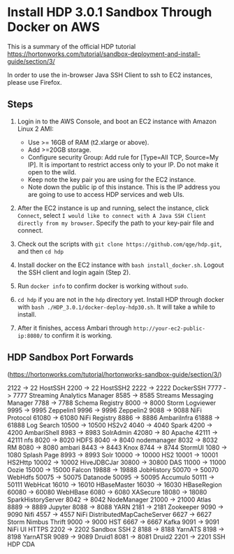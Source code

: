 # Install HDP 3.0.1 Sandbox Through Docker on AWS

This is a summary of the official HDP tutorial https://hortonworks.com/tutorial/sandbox-deployment-and-install-guide/section/3/


In order to use the in-browser Java SSH Client to ssh to EC2 instances, please use Firefox.

## Steps
1. Login in to the AWS Console, and boot an EC2 instance with Amazon Linux 2 AMI:
   - Use >= 16GB of RAM (t2.xlarge or above).
   - Add >=20GB storage.
   - Configure security Group: Add rule for [Type=All TCP, Source=My IP]. It is important to restrict access only to your IP. Do not make it open to the wild.
   - Keep note the key pair you are using for the EC2 instance.
   - Note down the public ip of this instance. This is the IP address you are going to use to access HDP services and web UIs.
   
   
2. After the EC2 instance is up and running, select the instance, click `Connect`, select
`I would like to connect with A Java SSH Client directly from my browser`.
Specify the path to your key-pair file and connect.


3. Check out the scripts with `git clone https://github.com/qge/hdp.git`, and then `cd hdp`


4. Install docker on the EC2 instance with `bash install_docker.sh`. Logout the SSH client and login again (Step 2).


5. Run `docker info` to confirm docker is working without `sudo`.


6. `cd hdp` if you are not in the `hdp` directory yet. Install HDP through docker with `bash ./HDP_3.0.1/docker-deploy-hdp30.sh`. It will take a while to install.


7. After it finishes, access Ambari through `http://your-ec2-public-ip:8080/` to confirm it is working.

## HDP Sandbox Port Forwards
(https://hortonworks.com/tutorial/hortonworks-sandbox-guide/section/3/)

2122  ->  22      HostSSH
2200  ->  22      HostSSH2
2222  ->  2222    DockerSSH
7777  ->  7777    Streaming Analytics Manager
8585  ->  8585    Streams Messaging Manager
7788  ->  7788    Schema Registry
8000  ->  8000    Storm Logviewer
9995  ->  9995    Zeppelin1
9996  ->  9996    Zeppelin2
9088  ->  9088    NiFi Protocol
61080 ->  61080   NiFi Registry
8886  ->  8886    AmbariInfra
61888 ->  61888   Log Search
10500 ->  10500   HS2v2
4040  ->  4040    Spark
4200  ->  4200    AmbariShell
8983  ->  8983    SolrAdmin
42080 ->  80      Apache
42111 ->  42111   nfs
8020  ->  8020    HDFS
8040  ->  8040    nodemanager
8032  ->  8032    RM
8080  ->  8080    ambari
8443  ->  8443    Knox
8744  ->  8744    StormUI
1080  ->  1080    Splash Page
8993  ->  8993    Solr
10000 ->  10000   HS2
10001 ->  10001   HS2Http
10002 ->  10002   HiveJDBCJar
30800 ->  30800   DAS
11000 ->  11000   Oozie
15000 ->  15000   Falcon
19888 ->  19888   JobHistory
50070 ->  50070   WebHdfs
50075 ->  50075   Datanode
50095 ->  50095   Accumulo
50111 ->  50111   WebHcat
16010 ->  16010   HBaseMaster
16030 ->  16030   HBaseRegion
60080 ->  60080   WebHBase
6080  ->  6080    XASecure
18080 ->  18080   SparkHistoryServer
8042  ->  8042    NodeManager
21000 ->  21000   Atlas
8889  ->  8889    Jupyter
8088  ->  8088    YARN
2181  ->  2181    Zookeeper
9090  ->  9090    Nifi
4557  ->  4557    NiFi DistributedMapCacheServer
6627  ->  6627    Storm Nimbus Thrift
9000  ->  9000    HST
6667  ->  6667    Kafka
9091  ->  9091    NiFi UI HTTPS
2202  ->  2202    Sandbox SSH 2
8188  ->  8188    YarnATS
8198  ->  8198    YarnATSR
9089  ->  9089    Druid1
8081  ->  8081    Druid2
2201  ->  2201    SSH HDP CDA
